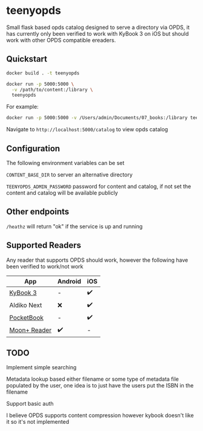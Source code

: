 # teenyopds

Small flask based opds catalog designed to serve a directory via OPDS, it has currently only been verified to work with KyBook 3 on iOS but should work with other OPDS compatible ereaders.

## Quickstart

```bash
docker build . -t teenyopds
```

```bash
docker run -p 5000:5000 \
  -v /path/to/content:/library \
  teenyopds
```

For example:

```bash
docker run -p 5000:5000 -v /Users/admin/Documents/07_books:/library teenyopds
```

Navigate to `http://localhost:5000/catalog` to view opds catalog

## Configuration

The following environment variables can be set

`CONTENT_BASE_DIR` to server an alternative directory

`TEENYOPDS_ADMIN_PASSWORD` password for content and catalog, if not set the content and catalog will be available publicly

## Other endpoints

`/heathz` will return "ok" if the service is up and running

## Supported Readers

Any reader that supports OPDS should work, however the following have been verified to work/not work

| App                                                                                                   | Android | iOS |
|-------------------------------------------------------------------------------------------------------|---------|-----|
| [KyBook 3](http://kybook-reader.com/)                                                                 | -       | ✔️  |
| Aldiko Next                                                                                           | ❌       | ✔️  |
| [PocketBook](https://pocketbook.ch/en-ch/app)                                                         | -       | ✔️  |
| [Moon+ Reader](https://play.google.com/store/apps/details?id=com.flyersoft.moonreader&hl=en_US&gl=US) | ✔️      | -   |

## TODO

Implement simple searching

Metadata lookup based either filename or some type of metadata file populated by the user, one idea is to just have the users put the ISBN in the filename

Support basic auth

I believe OPDS supports content compression however kybook doesn't like it so it's not implemented
